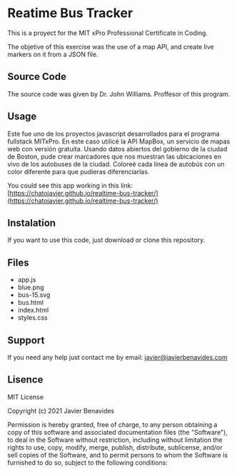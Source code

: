 # Reatime Bus Tracker

This is a proyect for the MIT xPro Professional Certificate in Coding. 

The objetive of this exercise was the use of a map API, and create live markers on it from a JSON file.

## Source Code

The source code was given by Dr. John Williams. Proffesor of this program.

## Usage

Este fue uno de los proyectos javascript desarrollados para el programa fullstack MITxPro. En este caso utilicé la API MapBox, un servicio de mapas web con versión gratuita. Usando datos abiertos del gobierno de la ciudad de Boston, pude crear marcadores que nos muestran las ubicaciones en vivo de los autobuses de la ciudad. Coloreé cada línea de autobús con un color diferente para que pudieras diferenciarlas.

You could see this app working in this link: [https://chatojavier.github.io/realtime-bus-tracker/](https://chatojavier.github.io/realtime-bus-tracker/)

## Instalation

If you want to use this code, just download or clone this repository.

## Files

- app.js
- blue.png
- bus-15.svg
- bus.html
- index.html
- styles.css

## Support

If you need any help just contact me by email: [javier@javierbenavides.com](mailto:javier@javierbenavides.com)

## Lisence

MIT License

Copyright (c) 2021 Javier Benavides

Permission is hereby granted, free of charge, to any person obtaining a copy
of this software and associated documentation files (the "Software"), to deal
in the Software without restriction, including without limitation the rights
to use, copy, modify, merge, publish, distribute, sublicense, and/or sell
copies of the Software, and to permit persons to whom the Software is
furnished to do so, subject to the following conditions:
